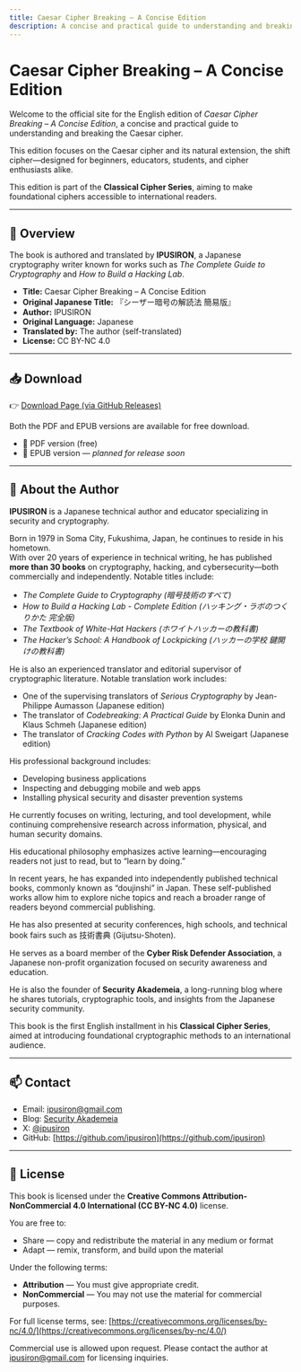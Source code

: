 ```yaml
---
title: Caesar Cipher Breaking – A Concise Edition
description: A concise and practical guide to understanding and breaking the Caesar cipher.
---
```


<!-- OGP meta tags -->
<meta property="og:title" content="Caesar Cipher Breaking – A Concise Edition" />
<meta property="og:description" content="A concise and practical guide to understanding and breaking the Caesar cipher." />
<meta property="og:image" content="https://ipusiron.github.io/book_Caesar_concise_en/cover-ogp.png" />
<meta property="og:type" content="website" />
<meta property="og:url" content="https://ipusiron.github.io/book_Caesar_concise_en/" />

<meta name="twitter:card" content="summary_large_image" />
<meta name="twitter:title" content="Caesar Cipher Breaking – A Concise Edition" />
<meta name="twitter:description" content="A concise and practical guide to understanding and breaking the Caesar cipher." />
<meta name="twitter:image" content="https://ipusiron.github.io/book_Caesar_concise_en/cover-ogp.png" />


# Caesar Cipher Breaking – A Concise Edition

Welcome to the official site for the English edition of _Caesar Cipher Breaking – A Concise Edition_, a concise and practical guide to understanding and breaking the Caesar cipher.

This edition focuses on the Caesar cipher and its natural extension, the shift cipher—designed for beginners, educators, students, and cipher enthusiasts alike.

This edition is part of the **Classical Cipher Series**, aiming to make foundational ciphers accessible to international readers.

---

## 📖 Overview

 The book is authored and translated by **IPUSIRON**, a Japanese cryptography writer known for works such as _The Complete Guide to Cryptography_ and _How to Build a Hacking Lab_.

- **Title:** Caesar Cipher Breaking – A Concise Edition
- **Original Japanese Title:** 『シーザー暗号の解読法 簡易版』  
- **Author:** IPUSIRON  
- **Original Language:** Japanese  
- **Translated by:** The author (self-translated)  
- **License:** CC BY-NC 4.0

---

## 📥 Download

👉 [Download Page (via GitHub Releases)](https://github.com/ipusiron/book_Caesar_concise_en/releases/latest)

Both the PDF and EPUB versions are available for free download.

- 📘 PDF version (free)
- 📗 EPUB version — _planned for release soon_

---

## 👤 About the Author

**IPUSIRON** is a Japanese technical author and educator specializing in security and cryptography.

Born in 1979 in Soma City, Fukushima, Japan, he continues to reside in his hometown.  
With over 20 years of experience in technical writing, he has published **more than 30 books** on cryptography, hacking, and cybersecurity—both commercially and independently.
Notable titles include:

- _The Complete Guide to Cryptography (暗号技術のすべて)_
- _How to Build a Hacking Lab - Complete Edition (ハッキング・ラボのつくりかた 完全版)_
- _The Textbook of White-Hat Hackers (ホワイトハッカーの教科書)_
- _The Hacker’s School: A Handbook of Lockpicking (ハッカーの学校 鍵開けの教科書)_

He is also an experienced translator and editorial supervisor of cryptographic literature.
Notable translation work includes:

- One of the supervising translators of _Serious Cryptography_ by Jean-Philippe Aumasson (Japanese edition)  
- The translator of _Codebreaking: A Practical Guide_ by Elonka Dunin and Klaus Schmeh (Japanese edition)  
- The translator of _Cracking Codes with Python_ by Al Sweigart (Japanese edition)

His professional background includes:

- Developing business applications
- Inspecting and debugging mobile and web apps
- Installing physical security and disaster prevention systems

He currently focuses on writing, lecturing, and tool development, while continuing comprehensive research across information, physical, and human security domains.

His educational philosophy emphasizes active learning—encouraging readers not just to read, but to “learn by doing.”

In recent years, he has expanded into independently published technical books, commonly known as “doujinshi” in Japan. These self-published works allow him to explore niche topics and reach a broader range of readers beyond commercial publishing.

He has also presented at security conferences, high schools, and technical book fairs such as 技術書典 (Gijutsu-Shoten).

He serves as a board member of the **Cyber Risk Defender Association**, a Japanese non-profit organization focused on security awareness and education.

He is also the founder of **Security Akademeia**, a long-running blog where he shares tutorials, cryptographic tools, and insights from the Japanese security community.

This book is the first English installment in his **Classical Cipher Series**, aimed at introducing foundational cryptographic methods to an international audience.

---

## 📫 Contact

- Email: ipusiron@gmail.com  
- Blog: [Security Akademeia](https://akademeia.info/)  
- X: [@ipusiron](https://x.com/ipusiron)
- GitHub: [https://github.com/ipusiron](https://github.com/ipusiron)

---

## 📄 License

This book is licensed under the **Creative Commons Attribution-NonCommercial 4.0 International (CC BY-NC 4.0)** license.

You are free to:

- Share — copy and redistribute the material in any medium or format
- Adapt — remix, transform, and build upon the material

Under the following terms:

- **Attribution** — You must give appropriate credit.
- **NonCommercial** — You may not use the material for commercial purposes.

For full license terms, see: [https://creativecommons.org/licenses/by-nc/4.0/](https://creativecommons.org/licenses/by-nc/4.0/)

Commercial use is allowed upon request. Please contact the author at ipusiron@gmail.com for licensing inquiries.
